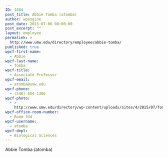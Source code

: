 ```yaml
---
ID: 1884
post_title: Abbie Tomba (atomba)
author: wpengine
post_date: 2015-07-06 08:00:00
post_excerpt: ""
layout: employee
permalink: >
  http://www.umw.edu/directory/employee/abbie-tomba/
published: true
wpcf-first-name:
  - Abbie
wpcf-last-name:
  - Tomba
wpcf-title:
  - Associate Professor
wpcf-email:
  - atomba@umw.edu
wpcf-phone:
  - (540) 654-1366
wpcf-photo:
  - >
    http://www.umw.edu/directory/wp-content/uploads/sites/4/2015/07/Tomba-Abbie06.jpg
wpcf-office-room-number:
  - Room 334
wpcf-username:
  - atomba
wpcf-dept:
  - Biological Sciences
---
```

Abbie Tomba (atomba)
